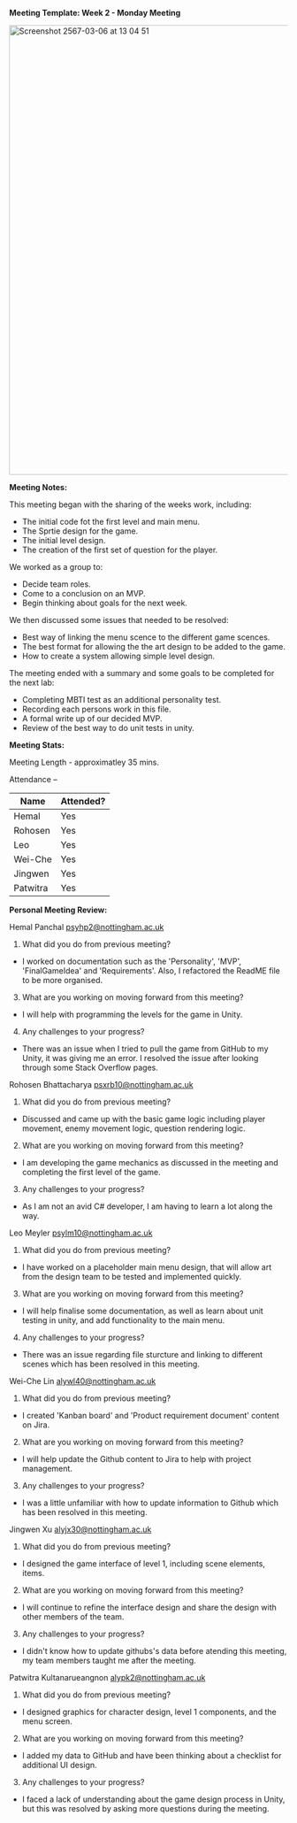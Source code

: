 **Meeting Template: Week 2 - Monday Meeting**

<img width="813" alt="Screenshot 2567-03-06 at 13 04 51" src="https://github.com/Roho7/comp4024/assets/158864988/fccf5cd9-4e6e-42a0-9d34-3d4872de814a">


**Meeting Notes:**

This meeting began with the sharing of the weeks work, including:

- The initial code fot the first level and main menu.
- The Sprtie design for the game.
- The initial level design.
- The creation of the first set of question for the player.

We worked as a group to:

- Decide team roles.
- Come to a conclusion on an MVP.
- Begin thinking about goals for the next week.

We then discussed some issues that needed to be resolved:

- Best way of linking the menu scence to the different game scences.
- The best format for allowing the the art design to be added to the game.
- How to create a system allowing simple level design.

The meeting ended with a summary and some goals to be completed for the next lab:

- Completing MBTI test as an additional personality test.
- Recording each persons work in this file.
- A formal write up of our decided MVP.
- Review of the best way to do unit tests in unity.

**Meeting Stats:**

Meeting Length - approximatley 35 mins.

Attendance –

| Name     | Attended? |
| -------- | --------- |
| Hemal    | Yes       |
| Rohosen  | Yes       |
| Leo      | Yes       |
| Wei-Che  | Yes       |
| Jingwen  | Yes       |
| Patwitra | Yes       |

**Personal Meeting Review:**

Hemal Panchal [psyhp2@nottingham.ac.uk](mailto:psyhp2@nottingham.ac.uk)

1. What did you do from previous meeting?

- I worked on documentation such as the 'Personality', 'MVP', 'FinalGameIdea' and 'Requirements'. Also, I refactored the ReadME file to be more organised.

3. What are you working on moving forward from this meeting?

- I will help with programming the levels for the game in Unity.

4. Any challenges to your progress?

- There was an issue when I tried to pull the game from GitHub to my Unity, it was giving me an error. I resolved the issue after looking through some Stack Overflow pages.

Rohosen Bhattacharya [psxrb10@nottingham.ac.uk](mailto:psxrb10@nottingham.ac.uk)

1. What did you do from previous meeting?

- Discussed and came up with the basic game logic including player movement, enemy movement logic, question rendering logic.

2. What are you working on moving forward from this meeting?

- I am developing the game mechanics as discussed in the meeting and completing the first level of the game.

3. Any challenges to your progress?

- As I am not an avid C# developer, I am having to learn a lot along the way.

Leo Meyler [psylm10@nottingham.ac.uk](mailto:psylm10@nottingham.ac.uk)

1. What did you do from previous meeting?

- I have worked on a placeholder main menu design, that will allow art from the design team to be tested and implemented quickly.

3. What are you working on moving forward from this meeting?

- I will help finalise some documentation, as well as learn about unit testing in unity, and add functionality to the main menu.

4. Any challenges to your progress?

- There was an issue regarding file sturcture and linking to different scenes which has been resolved in this meeting.

Wei-Che Lin [alywl40@nottingham.ac.uk](mailto:alywl40@nottingham.ac.uk)

1. What did you do from previous meeting?

- I created 'Kanban board' and 'Product requirement document' content on Jira.

2. What are you working on moving forward from this meeting?

- I will help update the Github content to Jira to help with project management.

3. Any challenges to your progress?

- I was a little unfamiliar with how to update information to Github which has been resolved in this meeting.

Jingwen Xu [alyjx30@nottingham.ac.uk](mailto:alyjx30@nottingham.ac.uk)

1. What did you do from previous meeting?

- I designed the game interface of level 1, including scene elements, items.

2. What are you working on moving forward from this meeting?

- I will continue to refine the interface design and share the design with other members of the team.

3. Any challenges to your progress?

- I didn't know how to update githubs's data before atending this meeting, my team members taught me after the meeting.

Patwitra Kultanarueangnon [alypk2@nottingham.ac.uk](mailto:alypk2@nottingham.ac.uk)

1. What did you do from previous meeting?

- I designed graphics for character design, level 1 components, and the menu screen.

2. What are you working on moving forward from this meeting?

- I added my data to GitHub and have been thinking about a checklist for additional UI design.

3. Any challenges to your progress?

- I faced a lack of understanding about the game design process in Unity, but this was resolved by asking more questions during the meeting.
